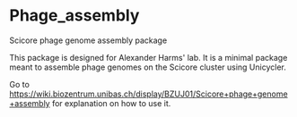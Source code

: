 # Phage_assembly
Scicore phage genome assembly package

This package is designed for Alexander Harms' lab. It is a minimal package meant to assemble phage genomes on the Scicore cluster using Unicycler.

Go to https://wiki.biozentrum.unibas.ch/display/BZUJ01/Scicore+phage+genome+assembly for explanation on how to use it.
